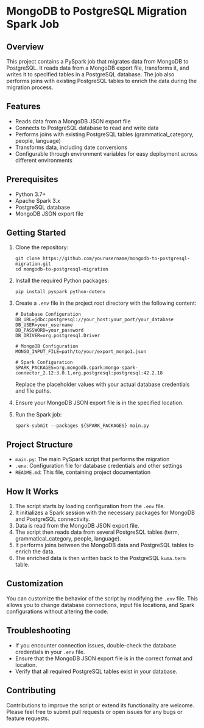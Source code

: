 # MongoDB to PostgreSQL Migration Spark Job

## Overview

This project contains a PySpark job that migrates data from MongoDB to PostgreSQL. It reads data from a MongoDB export file, transforms it, and writes it to specified tables in a PostgreSQL database. The job also performs joins with existing PostgreSQL tables to enrich the data during the migration process.

## Features

- Reads data from a MongoDB JSON export file
- Connects to PostgreSQL database to read and write data
- Performs joins with existing PostgreSQL tables (grammatical_category, people, language)
- Transforms data, including date conversions
- Configurable through environment variables for easy deployment across different environments

## Prerequisites

- Python 3.7+
- Apache Spark 3.x
- PostgreSQL database
- MongoDB JSON export file

## Getting Started

1. Clone the repository:
   ```
   git clone https://github.com/yourusername/mongodb-to-postgresql-migration.git
   cd mongodb-to-postgresql-migration
   ```

2. Install the required Python packages:
   ```
   pip install pyspark python-dotenv
   ```

3. Create a `.env` file in the project root directory with the following content:
   ```
   # Database Configuration
   DB_URL=jdbc:postgresql://your_host:your_port/your_database
   DB_USER=your_username
   DB_PASSWORD=your_password
   DB_DRIVER=org.postgresql.Driver

   # MongoDB Configuration
   MONGO_INPUT_FILE=path/to/your/export_mongo1.json

   # Spark Configuration
   SPARK_PACKAGES=org.mongodb.spark:mongo-spark-connector_2.12:3.0.1,org.postgresql:postgresql:42.2.18
   ```
   Replace the placeholder values with your actual database credentials and file paths.

4. Ensure your MongoDB JSON export file is in the specified location.

5. Run the Spark job:
   ```
   spark-submit --packages ${SPARK_PACKAGES} main.py
   ```

## Project Structure

- `main.py`: The main PySpark script that performs the migration
- `.env`: Configuration file for database credentials and other settings
- `README.md`: This file, containing project documentation

## How It Works

1. The script starts by loading configuration from the `.env` file.
2. It initializes a Spark session with the necessary packages for MongoDB and PostgreSQL connectivity.
3. Data is read from the MongoDB JSON export file.
4. The script then reads data from several PostgreSQL tables (term, grammatical_category, people, language).
5. It performs joins between the MongoDB data and PostgreSQL tables to enrich the data.
6. The enriched data is then written back to the PostgreSQL `kuma.term` table.

## Customization

You can customize the behavior of the script by modifying the `.env` file. This allows you to change database connections, input file locations, and Spark configurations without altering the code.

## Troubleshooting

- If you encounter connection issues, double-check the database credentials in your `.env` file.
- Ensure that the MongoDB JSON export file is in the correct format and location.
- Verify that all required PostgreSQL tables exist in your database.

## Contributing

Contributions to improve the script or extend its functionality are welcome. Please feel free to submit pull requests or open issues for any bugs or feature requests.
